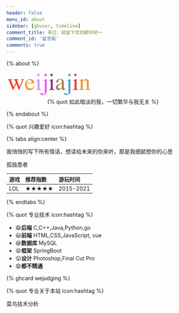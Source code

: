 ```yaml
---
header: false
menu_id: about
sidebar: [ghuser, timeline]
comment_title: 来过，就留下您的脚印吧～
comment_id: '留言板'
comments: true
---
```


{% about %}

<img height="64px" alt="weijiajin" src="/images/weijiajin.png">

<center>{% quot 如此暗淡的我，一切繁华与我无关 %}</center>


{% endabout %}

{% quot 兴趣爱好 icon:hashtag %}

{% tabs align:center %}

<!-- tab 爱情 -->

我悄悄的写下所有情话，想读给未来的你来听，那是我细腻想你的心思



<!-- tab 音乐 -->

孤独患者


<!-- tab 游戏 -->

| 游戏           | 推荐指数 | 游玩时间 |
| :------------- | :------- | :------- |
| LOL       | ★★★★★       | 2015-2021     |


{% endtabs %}


{% quot 专业技术 icon:hashtag %}

- 😄**后端** C,C++,Java,Python,go
- 😃**前端** HTML,CSS,JavaScript, vue
- 😆**数据库** MySQL
- 😝**框架** SpringBoot
- 😛**设计** Photoshop,Final Cut Pro
- 😧**都不精通**

{% ghcard wejudging %}


{% quot 专业关于本站 icon:hashtag %}

菜鸟技术分析

